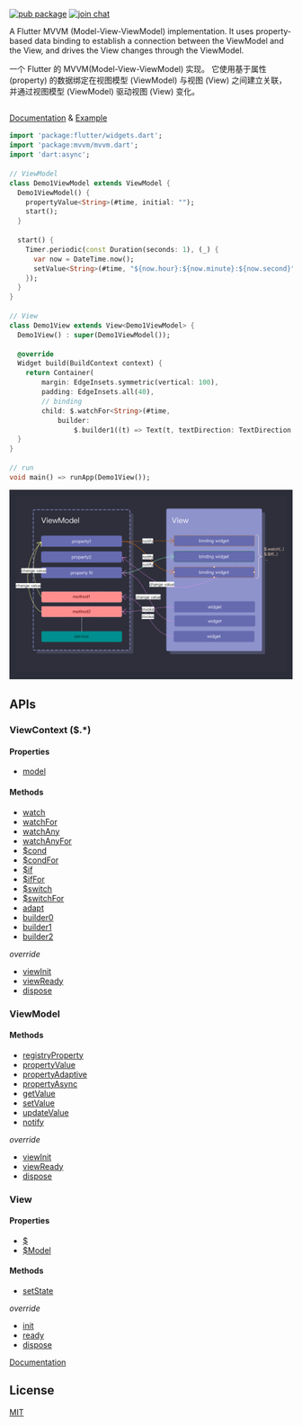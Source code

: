 
[![pub package](https://img.shields.io/pub/v/mvvm.svg)](https://pub.dev/packages/mvvm)
[![join chat](https://badges.gitter.im/unicreators/mvvm.svg)](https://gitter.im/unicreators/mvvm)



A Flutter MVVM (Model-View-ViewModel) implementation. It uses property-based data binding to establish a connection between the ViewModel and the View, and drives the View changes through the ViewModel.
  
  

一个 Flutter 的 MVVM(Model-View-ViewModel) 实现。 它使用基于属性 (property) 的数据绑定在视图模型 (ViewModel) 与视图 (View) 之间建立关联，并通过视图模型 (ViewModel) 驱动视图 (View) 变化。 
  
##   

[Documentation](https://pub.dev/documentation/mvvm/latest/mvvm/mvvm-library.html)  & [Example](./example/lib/main.dart) 


 
```dart
import 'package:flutter/widgets.dart';
import 'package:mvvm/mvvm.dart';
import 'dart:async';

// ViewModel
class Demo1ViewModel extends ViewModel {
  Demo1ViewModel() {
    propertyValue<String>(#time, initial: "");
    start();
  }

  start() {
    Timer.periodic(const Duration(seconds: 1), (_) {
      var now = DateTime.now();
      setValue<String>(#time, "${now.hour}:${now.minute}:${now.second}");
    });
  }
}

// View
class Demo1View extends View<Demo1ViewModel> {
  Demo1View() : super(Demo1ViewModel());

  @override
  Widget build(BuildContext context) {
    return Container(
        margin: EdgeInsets.symmetric(vertical: 100),
        padding: EdgeInsets.all(40),
        // binding
        child: $.watchFor<String>(#time,
            builder:
                $.builder1((t) => Text(t, textDirection: TextDirection.ltr))));
  }
}

// run
void main() => runApp(Demo1View());

```


![mvvm](./img.png)


## APIs

### ViewContext ($.*)

#### Properties

* [model](./APIs.md#viewcontextmodel)

#### Methods

* [watch](./APIs.md#watch)
* [watchFor](./APIs.md#watchfor)
* [watchAny](./APIs.md#watchany)
* [watchAnyFor](./APIs.md#watchanyfor)
* [$cond](./APIs.md#cond)
* [$condFor](./APIs.md#condfor)
* [$if](./APIs.md#if)
* [$ifFor](./APIs.md#iffor)
* [$switch](./APIs.md#switch)
* [$switchFor](./APIs.md#switchfor)
* [adapt](./APIs.md#adapt)
* [builder0](./APIs.md#builder0)
* [builder1](./APIs.md#builder1)
* [builder2](./APIs.md#builder2)

*override*

* [viewInit](./APIs.md#viewcontextviewinit)
* [viewReady](./APIs.md#viewcontextviewready)
* [dispose](./APIs.md#viewcontextdispose)

### ViewModel

#### Methods

* [registryProperty](./APIs.md#registryproperty)
* [propertyValue](./APIs.md#propertyvalue)
* [propertyAdaptive](./APIs.md#propertyadaptive)
* [propertyAsync](./APIs.md#propertyasync)
* [getValue](./APIs.md#getvalue)
* [setValue](./APIs.md#setvalue)
* [updateValue](./APIs.md#updatevalue)
* [notify](./APIs.md#notify)

*override*

* [viewInit](./APIs.md#viewmodelviewinit)
* [viewReady](./APIs.md#viewmodelviewready)
* [dispose](./APIs.md#viewmodeldispose)


### View

#### Properties

* [$](./APIs.md#viewviewcontext)
* [$Model](./APIs.md#model)

#### Methods

* [setState](./APIs.md#setstate)

*override*

* [init](./APIs.md#init)
* [ready](./APIs.md#ready)
* [dispose](./APIs.md#viewdispose)



[Documentation](https://pub.dev/documentation/mvvm/latest/mvvm/mvvm-library.html)



## License

[MIT](LICENSE)